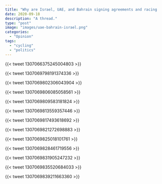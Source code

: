 ```yaml
---
title: "Why are Israel, UAE, and Bahrain signing agreements and racing the Tour de France?"
date: 2020-09-18
description: "A thread."
type: "post"
image: "images/uae-bahrain-israel.png"
categories:
  - "Opinion"
tags:
  - "cycling"
  - "politics"
---
```


{{< tweet 1307066375245004803 >}}

{{< tweet 1307069798191374336 >}}

{{< tweet 1307069802306043904 >}}

{{< tweet 1307069806085058561 >}}

{{< tweet 1307069809583181824 >}}

{{< tweet 1307069813559357446 >}}

{{< tweet 1307069817493618692 >}}

{{< tweet 1307069821272698883 >}}

{{< tweet 1307069825018101761 >}}

{{< tweet 1307069828461719556 >}}

{{< tweet 1307069831905247232 >}}

{{< tweet 1307069835520684033 >}}

{{< tweet 1307069839211663360 >}}
